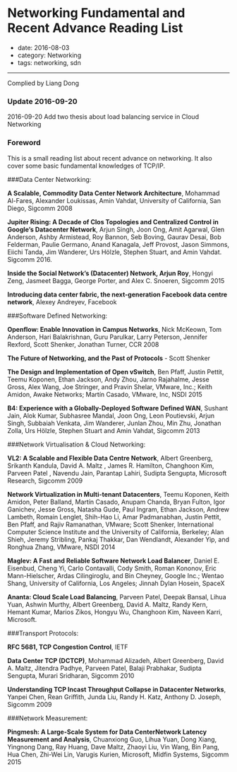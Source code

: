 # Networking Fundamental and Recent Advance Reading List

- date: 2016-08-03
- category: Networking
- tags: networking, sdn

----------------

Complied by Liang Dong

### Update 2016-09-20 

2016-09-20 Add two thesis about load balancing service in Cloud Networking

### Foreword

This is a small reading list about recent advance on networking. It also cover some basic fundamental knowledges of TCP/IP.

###Data Center Networking:

**A Scalable, Commodity Data Center Network Architecture**, Mohammad Al-Fares, Alexander Loukissas, Amin Vahdat, University of California, San Diego, Sigcomm 2008

**Jupiter Rising: A Decade of Clos Topologies and Centralized Control in Google’s Datacenter Network**, Arjun Singh, Joon Ong, Amit Agarwal, Glen Anderson, Ashby Armistead, Roy Bannon, Seb Boving, Gaurav Desai, Bob Felderman, Paulie Germano, Anand Kanagala, Jeff Provost, Jason Simmons, Eiichi Tanda, Jim Wanderer, Urs Hölzle, Stephen Stuart, and Amin Vahdat. Sigcomm 2016.

**Inside the Social Network’s (Datacenter) Network, Arjun Roy**, Hongyi Zeng, Jasmeet Bagga, George Porter, and Alex C. Snoeren, Sigcomm 2015

**Introducing data center fabric, the next-generation Facebook data centre network**, Alexey Andreyev, Facebook

###Software Defined Networking:

**Openflow: Enable Innovation in Campus Networks**, Nick McKeown, Tom Anderson, Hari Balakrishnan, Guru Parulkar, Larry Peterson, Jennifer Rexford, Scott Shenker, Jonathan Turner, CCR 2008

**The Future of Networking, and the Past of Protocols** - Scott Shenker

**The Design and Implementation of Open vSwitch**, Ben Pfaff, Justin Pettit, Teemu Koponen, Ethan Jackson, Andy Zhou, Jarno Rajahalme, Jesse Gross, Alex Wang, Joe Stringer, and Pravin Shelar, VMware, Inc.; Keith Amidon, Awake Networks; Martín Casado, VMware, Inc, NSDI 2015

**B4: Experience with a Globally-Deployed Software Defined WAN**, Sushant Jain, Alok Kumar, Subhasree Mandal, Joon Ong, Leon Poutievski, Arjun Singh, Subbaiah Venkata, Jim Wanderer, Junlan Zhou, Min Zhu, Jonathan Zolla, Urs Hölzle, Stephen Stuart and Amin Vahdat, Sigcomm 2013

###Network Virtualisation & Cloud Networking:

**VL2: A Scalable and Flexible Data Centre Network**, Albert Greenberg, Srikanth Kandula,  David A. Maltz , James R. Hamilton, Changhoon Kim, Parveen Patel , Navendu Jain, Parantap Lahiri, Sudipta Sengupta, Microsoft Research, Sigcomm 2009

**Network Virtualization in Multi-tenant Datacenters**, Teemu Koponen, Keith Amidon, Peter Balland, Martín Casado, Anupam Chanda, Bryan Fulton, Igor Ganichev, Jesse Gross, Natasha Gude, Paul Ingram, Ethan Jackson, Andrew Lambeth, Romain Lenglet, Shih-Hao Li, Amar Padmanabhan, Justin Pettit, Ben Pfaff, and Rajiv Ramanathan, VMware; Scott Shenker, International Computer Science Institute and the University of California, Berkeley; Alan Shieh, Jeremy Stribling, Pankaj Thakkar, Dan Wendlandt, Alexander Yip, and Ronghua Zhang, VMware, NSDI 2014

**Maglev: A Fast and Reliable Software Network Load Balancer**, Daniel E. Eisenbud, Cheng Yi, Carlo Contavalli, Cody Smith, Roman Kononov, Eric Mann-Hielscher, Ardas Cilingiroglu, and Bin Cheyney, Google Inc.; Wentao Shang, University of California, Los Angeles; Jinnah Dylan Hosein, SpaceX

**Ananta: Cloud Scale Load Balancing**, Parveen Patel, Deepak Bansal, Lihua Yuan, Ashwin Murthy, Albert Greenberg, David A. Maltz, Randy Kern, Hemant Kumar, Marios Zikos, Hongyu Wu, Changhoon Kim, Naveen Karri, Microsoft.

###Transport Protocols:

**RFC 5681, TCP Congestion Control**, IETF

**Data Center TCP (DCTCP)**, Mohammad Alizadeh, Albert Greenberg, David A. Maltz, Jitendra Padhye, Parveen Patel, Balaji Prabhakar, Sudipta Sengupta, Murari Sridharan, Sigcomm 2010

**Understanding TCP Incast Throughput Collapse in Datacenter Networks**, Yanpei Chen, Rean Griffith, Junda Liu, Randy H. Katz, Anthony D. Joseph, Sigcomm 2009

###Network Measurement:

**Pingmesh: A Large-Scale System for Data CenterNetwork Latency Measurement and Analysis**, Chuanxiong Guo, Lihua Yuan, Dong Xiang, Yingnong Dang, Ray Huang, Dave Maltz, Zhaoyi Liu, Vin Wang, Bin Pang, Hua Chen, Zhi-Wei Lin, Varugis Kurien, Microsoft, Midfin Systems, Sigcomm 2015
